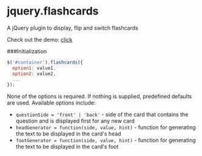jquery.flashcards
=================

A jQuery plugin to display, flip and switch flashcards

Check out the demo: [click](http://htmlpreview.github.io/?https://github.com/Johennes/jquery.flashcards/blob/master/demo/index.html)

###Initialization

``` javascript
$('#container').flashcards({
  option1: value1,
  option2: value2,
  ...
});
```

None of the options is required. If nothing is supplied, predefined
defaults are used. Available options include:

* `questionSide = 'front' | 'back'` - side of the card that contains
the  question and is displayed first for any new card
* `headGenerator = function(side, value, hint)` - function for
generating the text to be displayed in the card's head
* `footGenerator = function(side, value, hint)` - function for
generating the text to be displayed in the card's foot

